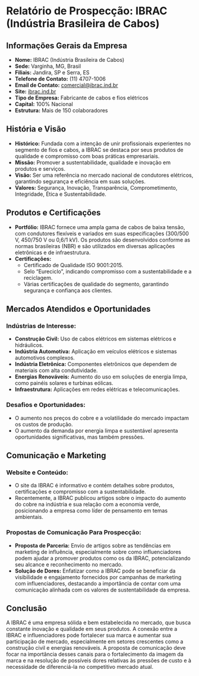 # Relatório de Prospecção: IBRAC (Indústria Brasileira de Cabos)

## Informações Gerais da Empresa

- **Nome:** IBRAC (Indústria Brasileira de Cabos)
- **Sede:** Varginha, MG, Brasil
- **Filiais:** Jandira, SP e Serra, ES
- **Telefone de Contato:** (11) 4707-1006
- **Email de Contato:** comercial@ibrac.ind.br
- **Site:** [ibrac.ind.br](http://www.ibrac.ind.br)
- **Tipo de Empresa:** Fabricante de cabos e fios elétricos
- **Capital:** 100% Nacional
- **Estrutura:** Mais de 150 colaboradores

## História e Visão

- **Histórico:** Fundada com a intenção de unir profissionais experientes no segmento de fios e cabos, a IBRAC se destaca por seus produtos de qualidade e compromisso com boas práticas empresariais.
- **Missão:** Promover a sustentabilidade, qualidade e inovação em produtos e serviços.
- **Visão:** Ser uma referência no mercado nacional de condutores elétricos, garantindo segurança e eficiência em suas soluções.
- **Valores:** Segurança, Inovação, Transparência, Comprometimento, Integridade, Ética e Sustentabilidade.

## Produtos e Certificações

- **Portfólio:** IBRAC fornece uma ampla gama de cabos de baixa tensão, com condutores flexíveis e variados em suas especificações (300/500 V, 450/750 V ou 0,6/1 kV). Os produtos são desenvolvidos conforme as normas brasileiras (NBR) e são utilizados em diversas aplicações eletrônicas e de infraestrutura.
- **Certificações:**
  - Certificado de Qualidade ISO 9001:2015.
  - Selo “Eureciclo”, indicando compromisso com a sustentabilidade e a reciclagem.
  - Várias certificações de qualidade do segmento, garantindo segurança e confiança aos clientes.

## Mercados Atendidos e Oportunidades

### Indústrias de Interesse:
- **Construção Civil:** Uso de cabos elétricos em sistemas elétricos e hidráulicos.
- **Indústria Automotiva:** Aplicação em veículos elétricos e sistemas automotivos complexos.
- **Indústria Eletrônica:** Componentes eletrônicos que dependem de materiais com alta condutividade.
- **Energias Renováveis:** Aumento do uso em soluções de energia limpa, como painéis solares e turbinas eólicas.
- **Infraestrutura:** Aplicações em redes elétricas e telecomunicações.

### Desafios e Oportunidades:
- O aumento nos preços do cobre e a volatilidade do mercado impactam os custos de produção.
- O aumento da demanda por energia limpa e sustentável apresenta oportunidades significativas, mas também pressões.

## Comunicação e Marketing

### Website e Conteúdo:
- O site da IBRAC é informativo e contém detalhes sobre produtos, certificações e compromisso com a sustentabilidade.
- Recentemente, a IBRAC publicou artigos sobre o impacto do aumento do cobre na indústria e sua relação com a economia verde, posicionando a empresa como líder de pensamento em temas ambientais.

### Propostas de Comunicação Para Prospecção:
- **Proposta de Parceria:** Envio de artigos sobre as tendências em marketing de influência, especialmente sobre como influenciadores podem ajudar a promover produtos como os da IBRAC, potencializando seu alcance e reconhecimento no mercado.
- **Solução de Dores:** Enfatizar como a IBRAC pode se beneficiar da visibilidade e engajamento fornecidos por campanhas de marketing com influenciadores, destacando a importância de contar com uma comunicação alinhada com os valores de sustentabilidade da empresa.

## Conclusão

A IBRAC é uma empresa sólida e bem estabelecida no mercado, que busca constante inovação e qualidade em seus produtos. A conexão entre a IBRAC e influenciadores pode fortalecer sua marca e aumentar sua participação de mercado, especialmente em setores crescentes como a construção civil e energias renováveis. A proposta de comunicação deve focar na importância desses canais para o fortalecimento da imagem da marca e na resolução de possíveis dores relativas às pressões de custo e à necessidade de diferenciá-la no competitivo mercado atual.